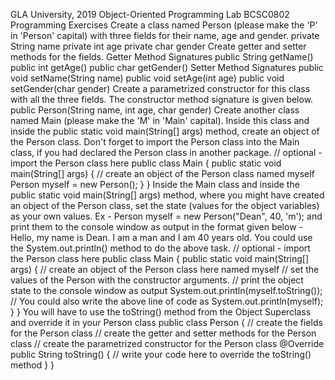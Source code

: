 GLA University, 2019
Object-Oriented Programming Lab BCSC0802
Programming Exercises
Create a class named Person (please make the 'P' in 'Person' capital) with three fields for their name, age and gender.
private String name
private int age
private char gender
Create getter and setter methods for the fields.
Getter Method Signatures
public String getName()
public int getAge()
public char getGender()
Setter Method Signatures
public void setName(String name)
public void setAge(int age)
public void setGender(char gender)
Create a parametrized constructor for this class with all the three fields. The constructor method signature is given below.
public Person(String name, int age, char gender)
Create another class named Main (please make the 'M' in 'Main' capital). Inside this class and inside the public static void main(String[] args) method, create an object of the Person class. Don't forget to import the Person class into the Main class, if you had declared the Person class in another package.
// optional - import the Person class here
public class Main {
	public static void main(String[] args) {
		// create an object of the Person class named myself
		Person myself = new Person();
	}
}
Inside the Main class and inside the public static void main(String[] args) method, where you might have created an object of the Person class, set the state (values for the object variables) as your own values.
Ex -
Person myself = new Person("Dean", 40, 'm');
and print them to the console window as output in the format given below -
Hello, my name is Dean. I am a man and I am 40 years old.
You could use the System.out.println() method to do the above task.
// optional - import the Person class here
public class Main {
	public static void main(String[] args) {
		// create an object of the Person class here named myself
		// set the values of the Person with the constructor arguments.
		// print the object state to the console window as output
		System.out.println(myself.toString());
		// You could also write the above line of code as
		System.out.println(myself);
	}
}
You will have to use the toString() method from the Object Superclass and override it in your Person class
public class Person {
	// create the fields for the Person class
	// create the getter and setter methods for the Person class
	// create the parametrized constructor for the Person class
	@Override
	public String toString() {
		// write your code here to override the toString() method
	}
}
